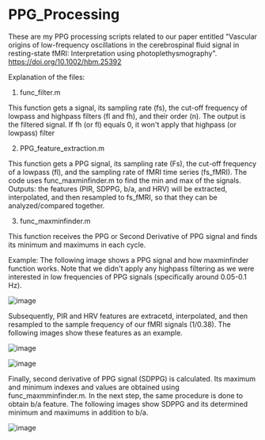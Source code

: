 # PPG_Processing
These are my PPG processing scripts related to our paper entitled "Vascular origins of low-frequency oscillations in the cerebrospinal fluid signal in resting-state fMRI: Interpretation using photoplethysmography". https://doi.org/10.1002/hbm.25392

Explanation of the files:
1) func_filter.m

This function gets a signal, its sampling rate (fs), the cut-off frequency of lowpass and highpass filters (fl and fh), and their order (n). The output is the filtered signal. If fh (or fl) equals 0, it won't apply that highpass (or lowpass) filter 

2) PPG_feature_extraction.m

This function gets a PPG signal, its sampling rate (Fs), the cut-off frequency of a lowpass (fl), and the sampling rate of fMRI time series (fs_fMRI). The code uses func_maxminfinder.m to find the min and max of the signals.
Outputs: the features (PIR, SDPPG, b/a, and HRV) will be extracted, interpolated, and then resampled to fs_fMRI, so that they can be analyzed/compared together.

3) func_maxminfinder.m

This function receives the PPG or Second Derivative of PPG signal and finds its minimum and maximums in each cycle.

Example:
The following image shows a PPG signal and how maxminfinder function works. Note that we didn't apply any highpass filtering as we were interested in low frequencies of PPG signals (specifically around 0.05-0.1 Hz).

![image](https://user-images.githubusercontent.com/70978461/120127456-6b51bb00-c18d-11eb-94ad-c528e9e362b1.png)

Subsequently, PIR and HRV features are extracetd, interpolated, and then resampled to the sample frequency of our fMRI signals (1/0.38). The following images show these features as an example. 

![image](https://user-images.githubusercontent.com/70978461/120127837-79eca200-c18e-11eb-9127-ae3e00815b15.png)


![image](https://user-images.githubusercontent.com/70978461/120128270-a523c100-c18f-11eb-9b1f-0c31641a92db.png)

Finally, second derivative of PPG signal (SDPPG) is calculated. Its maximum and minimum indexes and values are obtained using func_maxmminfinder.m. In the next step, the same procedure is done to obtain b/a feature. The following images show SDPPG and its determined minimum and maximums in addition to b/a.


![image](https://user-images.githubusercontent.com/70978461/120131341-3eee6c80-c196-11eb-9d6b-21d8452c7189.png)



